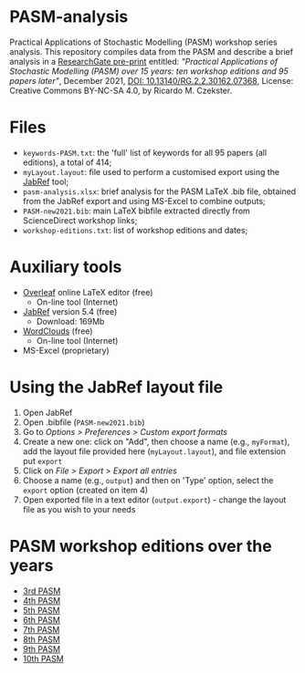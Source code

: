 # PASM-analysis
Practical Applications of Stochastic Modelling (PASM) workshop series analysis.
This repository compiles data from the PASM and describe a brief analysis in a [ResearchGate pre-print](https://www.researchgate.net/publication/357279741_Practical_Applications_of_Stochastic_Modelling_PASM_over_15_years_ten_workshop_editions_and_95_papers_later) entitled: _"Practical Applications of Stochastic Modelling (PASM) over 15 years: ten workshop editions and 95 papers later"_, December 2021, [DOI: 10.13140/RG.2.2.30162.07368](http://dx.doi.org/10.13140/RG.2.2.30162.07368), License: Creative Commons BY-NC-SA 4.0, by Ricardo M. Czekster.

# Files
- `keywords-PASM.txt`: the 'full' list of keywords for all 95 papers (all editions), a total of 414;
- `myLayout.layout`: file used to perform a customised export using the [JabRef](https://docs.jabref.org/) tool;
- `pasm-analysis.xlsx`: brief analysis for the PASM LaTeX .bib file, obtained from the JabRef export and using MS-Excel to combine outputs;
- `PASM-new2021.bib`: main LaTeX bibfile extracted directly from ScienceDirect workshop links;
- `workshop-editions.txt`: list of workshop editions and dates;

# Auxiliary tools
- [Overleaf](overleaf.com/) online LaTeX editor (free)
  - On-line tool (Internet)
- [JabRef](https://docs.jabref.org/) version 5.4 (free)
  - Download: 169Mb
- [WordClouds](https://www.wordclouds.co.uk/) (free)
  - On-line tool (Internet)
- MS-Excel (proprietary)

# Using the JabRef layout file
1. Open JabRef 
2. Open .bibfile (`PASM-new2021.bib`)
3. Go to _Options > Preferences > Custom export formats_
4. Create a new one: click on "Add", then choose a name (e.g., `myFormat`), add the layout file provided here (`myLayout.layout`), and file extension put `export`
5. Click on _File > Export > Export all entries_
6. Choose a name (e.g., `output`) and then on 'Type' option, select the `export` option (created on item 4)
7. Open exported file in a text editor (`output.export`) - change the layout file as you wish to your needs

# PASM workshop editions over the years
- [3rd PASM](http://homepages.cs.ncl.ac.uk/nigel.thomas/PASM05.htm)
- [4th PASM](http://homepages.cs.ncl.ac.uk/nigel.thomas/PASM09.html)
- [5th PASM](http://homepages.cs.ncl.ac.uk/nigel.thomas/PASM11.htm)
- [6th PASM](http://homepages.cs.ncl.ac.uk/nigel.thomas/PASM12.htm)
- [7th PASM](http://homepages.cs.ncl.ac.uk/nigel.thomas/PASM14.htm)
- [8th PASM](http://homepages.cs.ncl.ac.uk/nigel.thomas/PASM16.htm)
- [9th PASM](http://homepages.cs.ncl.ac.uk/nigel.thomas/PASM17.htm)
- [10th PASM](http://homepages.cs.ncl.ac.uk/nigel.thomas/PASM19.htm)


